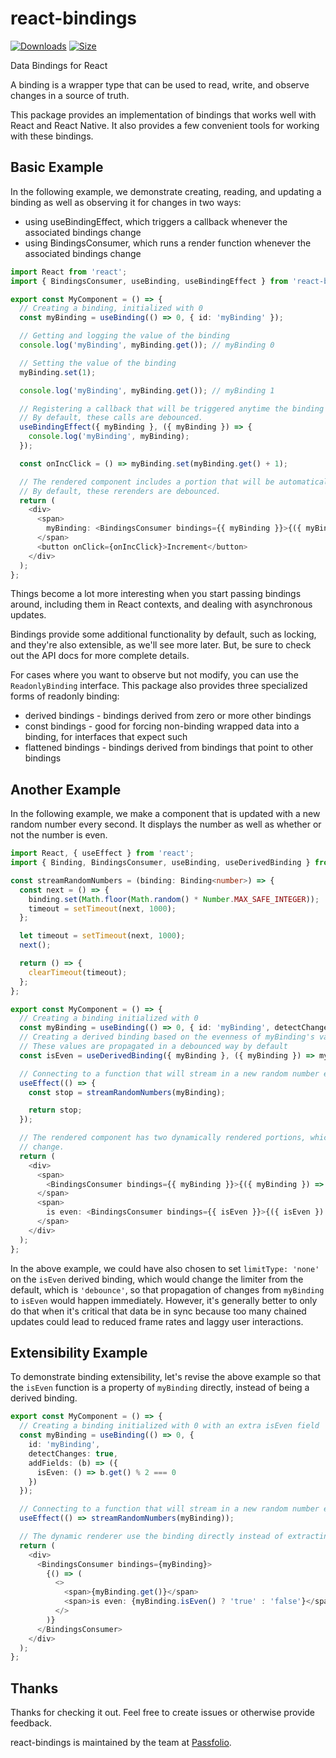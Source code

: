 # react-bindings

[![Downloads][downloads-badge]][downloads]
[![Size][size-badge]][size]

Data Bindings for React

A binding is a wrapper type that can be used to read, write, and observe changes in a source of truth.

This package provides an implementation of bindings that works well with React and React Native.  It also provides a few convenient tools for working with these bindings.

## Basic Example

In the following example, we demonstrate creating, reading, and updating a binding as well as observing it for changes in two ways:

- using useBindingEffect, which triggers a callback whenever the associated bindings change
- using BindingsConsumer, which runs a render function whenever the associated bindings change

```typescript
import React from 'react';
import { BindingsConsumer, useBinding, useBindingEffect } from 'react-bindings';

export const MyComponent = () => {
  // Creating a binding, initialized with 0
  const myBinding = useBinding(() => 0, { id: 'myBinding' });

  // Getting and logging the value of the binding
  console.log('myBinding', myBinding.get()); // myBinding 0

  // Setting the value of the binding
  myBinding.set(1);

  console.log('myBinding', myBinding.get()); // myBinding 1

  // Registering a callback that will be triggered anytime the binding changes, while this component is mounted.
  // By default, these calls are debounced.
  useBindingEffect({ myBinding }, ({ myBinding }) => {
    console.log('myBinding', myBinding);
  });

  const onIncClick = () => myBinding.set(myBinding.get() + 1);

  // The rendered component includes a portion that will be automatically rerendered whenever the binding changes.
  // By default, these rerenders are debounced.
  return (
    <div>
      <span>
        myBinding: <BindingsConsumer bindings={{ myBinding }}>{({ myBinding }) => myBinding}</BindingsConsumer>
      </span>
      <button onClick={onIncClick}>Increment</button>
    </div>
  );
};
```

Things become a lot more interesting when you start passing bindings around, including them in React contexts, and dealing with asynchronous updates.

Bindings provide some additional functionality by default, such as locking, and they're also extensible, as we'll see more later.  But, be sure to check out the API docs for more complete details.

For cases where you want to observe but not modify, you can use the `ReadonlyBinding` interface.  This package also provides three specialized forms of readonly binding:

- derived bindings - bindings derived from zero or more other bindings
- const bindings - good for forcing non-binding wrapped data into a binding, for interfaces that expect such
- flattened bindings - bindings derived from bindings that point to other bindings

## Another Example

In the following example, we make a component that is updated with a new random number every second.  It displays the number as well as whether or not the number is even.

```typescript
import React, { useEffect } from 'react';
import { Binding, BindingsConsumer, useBinding, useDerivedBinding } from 'react-bindings';

const streamRandomNumbers = (binding: Binding<number>) => {
  const next = () => {
    binding.set(Math.floor(Math.random() * Number.MAX_SAFE_INTEGER));
    timeout = setTimeout(next, 1000);
  };

  let timeout = setTimeout(next, 1000);
  next();

  return () => {
    clearTimeout(timeout);
  };
};

export const MyComponent = () => {
  // Creating a binding initialized with 0
  const myBinding = useBinding(() => 0, { id: 'myBinding', detectChanges: true });
  // Creating a derived binding based on the evenness of myBinding's value
  // These values are propagated in a debounced way by default
  const isEven = useDerivedBinding({ myBinding }, ({ myBinding }) => myBinding % 2 === 0, { id: 'isEven' });

  // Connecting to a function that will stream in a new random number every second, as long as this component is mounted
  useEffect(() => {
    const stop = streamRandomNumbers(myBinding);

    return stop;
  });

  // The rendered component has two dynamically rendered portions, which will automatically be rerendered whenever their associated bindings
  // change.
  return (
    <div>
      <span>
        <BindingsConsumer bindings={{ myBinding }}>{({ myBinding }) => myBinding}</BindingsConsumer>
      </span>
      <span>
        is even: <BindingsConsumer bindings={{ isEven }}>{({ isEven }) => (isEven ? 'true' : 'false')}</BindingsConsumer>
      </span>
    </div>
  );
};
```

In the above example, we could have also chosen to set `limitType: 'none'` on the `isEven` derived binding, which would change the limiter from the default, which is `'debounce'`, so that propagation of changes from `myBinding` to `isEven` would happen immediately.  However, it's generally better to only do that when it's critical that data be in sync because too many chained updates could lead to reduced frame rates and laggy user interactions.

## Extensibility Example

To demonstrate binding extensibility, let's revise the above example so that the `isEven` function is a property of `myBinding` directly, instead of being a derived binding.

```typescript
export const MyComponent = () => {
  // Creating a binding initialized with 0 with an extra isEven field
  const myBinding = useBinding(() => 0, {
    id: 'myBinding',
    detectChanges: true,
    addFields: (b) => ({
      isEven: () => b.get() % 2 === 0
    })
  });

  // Connecting to a function that will stream in a new random number every second, as long as this component is mounted
  useEffect(() => streamRandomNumbers(myBinding));

  // The dynamic renderer use the binding directly instead of extracting the value and we're using the injected isEven function
  return (
    <div>
      <BindingsConsumer bindings={myBinding}>
        {() => (
          <>
            <span>{myBinding.get()}</span>
            <span>is even: {myBinding.isEven() ? 'true' : 'false'}</span>
          </>
        )}
      </BindingsConsumer>
    </div>
  );
};
```

## Thanks

Thanks for checking it out.  Feel free to create issues or otherwise provide feedback.

react-bindings is maintained by the team at [Passfolio](https://www.passfolio.com).

<!-- Definitions -->

[downloads-badge]: https://img.shields.io/npm/dm/react-bindings.svg

[downloads]: https://www.npmjs.com/package/react-bindings

[size-badge]: https://img.shields.io/bundlephobia/minzip/react-bindings.svg

[size]: https://bundlephobia.com/result?p=react-bindings
